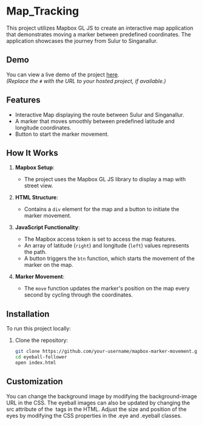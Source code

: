 # Map_Tracking

This project utilizes Mapbox GL JS to create an interactive map application that demonstrates moving a marker between predefined coordinates. The application showcases the journey from Sulur to Singanallur.

## Demo
You can view a live demo of the project [here](#).  
*(Replace the `#` with the URL to your hosted project, if available.)*

## Features

- Interactive Map displaying the route between Sulur and Singanallur.
- A marker that moves smoothly between predefined latitude and longitude coordinates.
- Button to start the marker movement.

## How It Works

1. **Mapbox Setup**:
   - The project uses the Mapbox GL JS library to display a map with street view.

2. **HTML Structure**:
   - Contains a `div` element for the map and a button to initiate the marker movement.

3. **JavaScript Functionality**:
   - The Mapbox access token is set to access the map features.
   - An array of latitude (`right`) and longitude (`left`) values represents the path.
   - A button triggers the `btn` function, which starts the movement of the marker on the map.

4. **Marker Movement**:
   - The `move` function updates the marker's position on the map every second by cycling through the coordinates.

## Installation

To run this project locally:

1. Clone the repository:

   ```bash
   git clone https://github.com/your-username/mapbox-marker-movement.git
   cd eyeball-follower
   open index.html
## Customization
You can change the background image by modifying the background-image URL in the CSS.
The eyeball images can also be updated by changing the src attribute of the <img> tags in the HTML.
Adjust the size and position of the eyes by modifying the CSS properties in the .eye and .eyeball classes.
